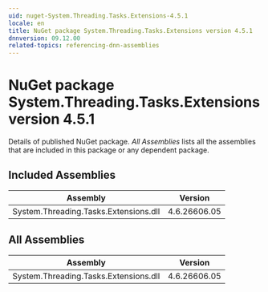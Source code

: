 ```yaml
---
uid: nuget-System.Threading.Tasks.Extensions-4.5.1
locale: en
title: NuGet package System.Threading.Tasks.Extensions version 4.5.1
dnnversion: 09.12.00
related-topics: referencing-dnn-assemblies
---
```


# NuGet package System.Threading.Tasks.Extensions version 4.5.1
Details of published NuGet package.
*All Assemblies* lists all the assemblies that are included in this package or any dependent package.

## Included Assemblies

|Assembly|Version|
|---|---|
|System.Threading.Tasks.Extensions.dll|4.6.26606.05|

## All Assemblies

|Assembly|Version|
|---|---|
|System.Threading.Tasks.Extensions.dll|4.6.26606.05|

